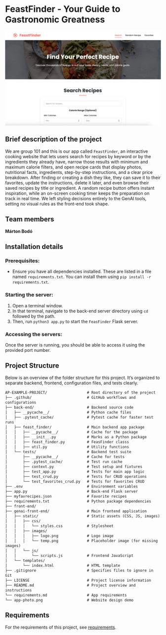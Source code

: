# FeastFinder - Your Guide to Gastronomic Greatness

![alt text](app-photo.png)

## Brief description of the project

We are group 101 and this is our app called `FeastFinder`, an interactive cooking website that lets users search for recipes by keyword or by the ingredients they already have, narrow those results with minimum and maximum calorie filters, and open recipe cards that display photos, nutritional facts, ingredients, step-by-step instructions, and a clear price breakdown. After finding or creating a dish they like, they can save it to their favorites, update the instructions, delete it later, and even browse their saved recipes by title or ingredient. A random recipe button offers instant inspiration, while an on-screen cooking timer keeps the preparation on track in real time. We left styling decisions entirely to the GenAI tools, setting no visual rules as the front-end took shape.

## Team members

**Márton Bodó**

## Installation details

### Prerequisites:

- Ensure you have all dependencies installed. These are listed in a file named `requirements.txt`. You can install them using `pip install -r requirements.txt`.

### Starting the server:

1. Open a terminal window.
2. In that terminal, navigate to the back-end server directory using `cd` followed by the path.
3. Then, run `python3 app.py` to start the `FeasFinder` Flask server.

### Accessing the servers:

Once the server is running, you should be able to access it using the provided port number.


## Project Structure

Below is an overview of the folder structure for this project. It’s organized to separate backend, frontend, configuration files, and tests clearly.

```plaintext
AP-EXAMPLE-PROJECT/                  # Root directory of the project
├── .github/                         # GitHub workflows and configurations
├── back-end/                        # Backend source code
│   ├── __pycache__/                 # Python cache files
│   ├── .pytest_cache/               # Pytest cache for faster test runs
│   ├── feast_finder/                # Main backend app package
│   │   ├── __pycache__/             # Cache for the package
│   │   ├── __init__.py              # Marks as a Python package
│   │   ├── feast_finder.py          # FeasFinder classs
│   │   ├── util.py                  # Utility functions
│   └── tests/                       # Backend test suite
│       ├── __pycache__/             # Cache for tests
│       ├── .pytest_cache/           # Test run cache
│       ├── context.py               # Test setup and fixtures
│       ├── test_app.py              # Tests for main app logic
│       ├── test_crud.py             # Tests for CRUD operations
│       └── test_favorites_crud.py   # Tests for favorites CRUD
├── .env                             # Environment variables
├── app.py                           # Back-end Flask server
├── myfavrecipes.json                # Favorite recipes
├── requirements.txt                 # Python package dependencies
├── front-end/                       
├── genai-front-end/                 # Main frontend application
│   ├── static/                      # Static assets (CSS, JS, images)
│   │   ├── css/
│   │   │   └── styles.css           # Stylesheet
│   │   ├── images/
│   │   │   ├── logo.png             # Logo image
│   │   │   └── temp.png             # Placeholder image (for missing images)
│   │   └── js/
│   │       └── scripts.js           # Frontend JavaScript
│   └── templates/
│       └── index.html               # HTML template
├── .gitignore                       # Specifies files to ignore in Git
├── LICENSE                          # Project license information
├── README.md                        # Project overview and instructions
└── requirements.md                  # App requirements
└── app-photo.png                    # Website design demo
```



## Requirements

For the requirements of this project, see [requirements](requirements.md).
